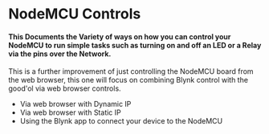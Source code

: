 # NodeMCU Controls


#### This Documents the Variety of ways on how you can control your NodeMCU to run simple tasks such as turning on and off an LED or a Relay via the pins over the Network. 

This is a further improvement of just controlling the NodeMCU board from the web browser, this one will focus on combining Blynk control with the good'ol via web browser controls.

- Via web browser with Dynamic IP
- Via web browser with Static IP
- Using the Blynk app to connect your device to the NodeMCU 
